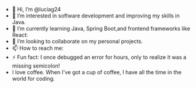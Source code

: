 - 👋 Hi, I’m @luciag24
- 👀 I’m interested in software development and improving my skills in Java.
- 🌱 I’m currently learning Java, Spring Boot,and frontend frameworks like React:
- 💞️ I’m looking to collaborate on my personal projects.
- 📫 How to reach me: 
- ⚡ Fun fact: I once debugged an error for hours, only to realize it was a missing semicolon!
- I love coffee. When I've got a cup of coffee, I have all the time in the world for coding.

<!---
luciag24/luciag24 is a ✨ special ✨ repository because its `README.md` (this file) appears on your GitHub profile.
You can click the Preview link to take a look at your changes.
--->
